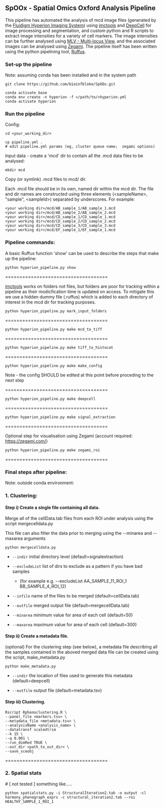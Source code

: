 ## SpOOx - Spatial Omics Oxford Analysis Pipeline
This pipeline has automated the analysis of mcd image files (generated by the [Fluidigm Hyperion Imaging System](https://www.fluidigm.com/products-services/instruments/hyperion)) using [imctools](https://github.com/BodenmillerGroup/imctools) and [DeepCell](https://simtk.org/projects/deepcell) for image processing and segmentation, and custom python and R scripts to extract image intensities for a variety of cell markers. The image intensities can be further analysed using [MLV - Multi-locus View](https://www.nature.com/articles/s42003-021-02097-y), and the associated images can be analysed using [Zegami](https://zegami.com/). The pipeline itself has been written using the python pipelining tool, [Ruffus](http://www.ruffus.org.uk).

### Set-up the pipeline ##################
Note: assuming conda has been installed and in the system path
```
git clone https://github.com/bioinfbloke/SpOOx.git
```

```
conda activate base
conda env create -n hyperion -f </path/to/>hyperion.yml
conda activate hyperion
```

### Run the pipeline ##################

Config:
```
cd <your_working_dir>

cp pipeline.yml .
# edit pipeline.yml params (eg, cluster queue name;  zegami options)
```

Input data - create a 'mcd' dir to contain all the .mcd data files to be analysed:
```
mkdir mcd 
```
Copy (or symlink) .mcd files to mcd/ dir. 

Each .mcd file should be in its own, named dir within the mcd dir. The file and dir names are constructed using three elements (\<sampleName\>, "sample", \<sampleId\>) separated by underscores. For example:
```
<your working dir>/mcd/AB_sample_1/AB_sample_1.mcd
<your working dir>/mcd/AB_sample_2/AB_sample_2.mcd
<your working dir>/mcd/CD_sample_1/CD_sample_1.mcd
<your working dir>/mcd/CD_sample_2/CD_sample_2.mcd
<your working dir>/mcd/CD_sample_3/CD_sample_3.mcd
<your working dir>/mcd/EF_sample_1/EF_sample_1.mcd
```

### Pipeline commands:
A basic Ruffus function 'show' can be used to describe the steps that make up the pipeline:
```
python hyperion_pipeline.py show
```
====================================

[imctools](https://github.com/BodenmillerGroup/imctools) works on folders not files, but folders are poor for tracking within a pipeline as their modicfication time is updated on access. To mitigate this we use a hidden dummy file (.ruffus) which is added to each directory of interest in the mcd dir for tracking purposes.

```
python hyperion_pipeline.py mark_input_folders
```
====================================
```
python hyperion_pipeline.py make mcd_to_tiff
```
====================================
```
python hyperion_pipeline.py make tiff_to_histocat
```
====================================
```
python hyperion_pipeline.py make make_config
```
Note - the config SHOULD be edited at this point before proceding to the next step

====================================
```
python hyperion_pipeline.py make deepcell
```
====================================
```
python hyperion_pipeline.py make signal_extraction
```
====================================

Optional step for visualisation using Zegami (account required: https://zegami.com/)
```
python hyperion_pipeline.py make zegami_roi
```

====================================

### Final steps after pipeline:
Note: outside conda environment:

###  1. Clustering:
#### Step i)  Create a single file containing all data. 

Merge all of the cellData.tab files from each ROI under analysis using the script mergecelldata.py

This file can also filter the data prior to merging using the --minarea and --maxarea arguments
```
python mergecelldata.py
```
- `--indir` initial directory level (default=signalextraction)
  
- `--excludeList` list of dirs to exclude as a pattern if you have bad samples
   - (for example e.g. --excludeList AA_SAMPLE_11_ROI_1 BB_SAMPLE_4_ROI_12)
  
- `--infile` name of the files to be merged (default=cellData.tab)
  
- `--outfile` merged output file (default=mergecellData.tab)
  
- `--minarea` minimum value for area of each cell (default=50)
  
- `--maxarea` maximum value for area of each cell (default=300)
  
#### Step ii)  Create a metadata file.

(optional) For the clustering step (see below), a metadata file describing all the samples contained in the aboved merged data file can be created using the script, make_metadata.py

```
python make_metadata.py
```
- `--indir` the location of files used to generate this metadata (default=deepcell)
 
- `--outfile` output file (default=metadata.tsv)


#### Step iii)  Clustering.
```
Rscript Rphenoclustering.R \
--panel_file <markers.tsv> \
--metadata_file <metadata.tsv> \
--analysisName <analysis_name> \
--datatransf scaledtrim
--k 15 \
--q 0.001 \
--run_dimRed TRUE \
--out_dir <path_to_out_dir> \
--save_sceobj
```
====================================

### 2. Spatial stats

\# [ not tested ] something like.....
```
python spatialstats.py -i StructuralIteration2.tab -o output -cl harmony_phenograph_exprs -c structural_iteration2.tab --roi HEALTHY_SAMPLE_1_ROI_1
```




